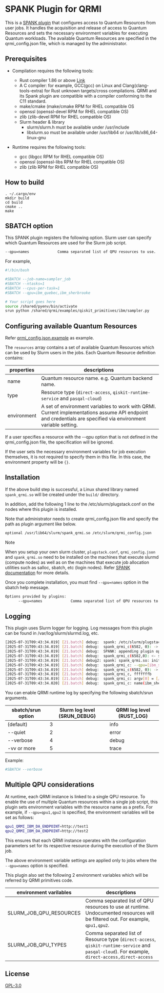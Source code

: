 # SPANK Plugin for QRMI

This is a [SPANK plugin](https://slurm.schedmd.com/spank.html) that configures access to Quantum Resources from user jobs. It handles the acquisition and release of access to Quantum Resources and sets the necessary environment variables for executing Quantum workloads. The available Quantum Resources are specified in the qrmi_config.json file, which is managed by the administrator.

## Prerequisites

* Compilation requires the following tools:
  * Rust compiler 1.86 or above [Link](https://www.rust-lang.org/tools/install)
  * A C compiler: for example, GCC(gcc) on Linux and Clang(clang-tools-extra) for Rust unknown targets/cross compilations. QRMI and its Spank plugin are compatible with a compiler conforming to the C11 standard.
  * make/cmake (make/cmake RPM for RHEL compatible OS
  * openssl (openssl-devel RPM for RHEL compatible OS)
  * zlib (zlib-devel RPM for RHEL compatible OS)
  * Slurm header & library
    * slurm/slurm.h must be available under /usr/include
    * libslurm.so must be available under /usr/lib64 or /usr/lib/x86_64-linux-gnu

* Runtime requires the following tools:
  * gcc (libgcc RPM for RHEL compatible OS)
  * openssl (openssl-libs RPM for RHEL compatible OS)
  * zlib (zlib RPM for RHEL compatible OS)


## How to build

```shell-session
. ~/.cargo/env
mkdir build
cd build
cmake ..
make
```


## SBATCH option

This SPANK plugin registers the following option. Slurm user can specify which Quantum Resources are used for the Slurm job script.

```bash
--qpu=names             Comma separated list of QPU resources to use.
```

For example,
```bash
#!/bin/bash

#SBATCH --job-name=sampler_job
#SBATCH --ntasks=1
#SBATCH --cpus-per-task=1
#SBATCH --qpu=ibm_quebec,ibm_sherbrooke

# Your script goes here
source /shared/pyenv/bin/activate
srun python /shared/qrmi/examples/qiskit_primitives/ibm/sampler.py
```

## Configuring available Quantum Resources

Refer [qrmi_config.json.example](./qrmi_config.json.example) as example.

The `resources` array contains a set of available Quantum Resources which can be used by Slurm users in the jobs. Each Quantum Resource definition contains:

| properties | descriptions |
| ---- | ---- |
| name | Quantum resource name. e.g. Quantum backend name. |
| type | Resource type (`direct-access`, `qiskit-runtime-service` and `pasqal-cloud`) |
| environment | A set of environment variables to work with QRMI. Current implementations assume API endpoint and credentials are specified via environment variable setting. |

If a user specifies a resource with the --qpu option that is not defined in the qrmi_config.json file, the specification will be ignored.

If the user sets the necessary environment variables for job execution themselves, it is not required to specify them in this file. In this case, the environment property will be `{}`.

## Installation

If the above build step is successful, a Linux shared library named `spank_qrmi.so` will be created under the `build/` directory. 

In addition, add the following 1 line to the /etc/slurm/plugstack.conf on the nodes where this plugin is installed.

Note that administrator needs to create qrmi_config.json file and specify the path as plugin argument like below.

```bash
optional /usr/lib64/slurm/spank_qrmi.so /etc/slurm/qrmi_config.json
```

> [!NOTE]
> When you setup your own slurm cluster, `plugstack.conf`, `qrmi_config.json` and `spank_qrmi.so` need to be installed on the machines that execute slurmd (compute nodes) as well as on the machines that execute job allocation utilities such as salloc, sbatch, etc (login nodes). Refer [SPANK documentation](https://slurm.schedmd.com/spank.html#SECTION_CONFIGURATION) for more details.

Once you complete installation, you must find `--qpu=names` option in the sbatch help message.

```bash
Options provided by plugins:
      --qpu=names             Comma separated list of QPU resources to use.

```

## Logging

This plugin uses Slurm logger for logging. Log messages from this plugin can be found in /var/log/slurm/slurmd.log, etc.

```bash
[2025-07-31T09:43:34.019] [21.batch] debug:  spank: /etc/slurm/plugstack.conf:1: Loaded plugin spank_qrmi.so
[2025-07-31T09:43:34.019] [21.batch] debug:  spank_qrmi_c(6582, 0): -> slurm_spank_init argc=1 remote=1
[2025-07-31T09:43:34.019] [21.batch] debug:  SPANK: appending plugin option "qpu"
[2025-07-31T09:43:34.019] [21.batch] debug:  spank_qrmi_c(6582,0): <- slurm_spank_init rc=0
[2025-07-31T09:43:34.019] [21.batch] debug2: spank: spank_qrmi.so: init = 0
[2025-07-31T09:43:34.019] [21.batch] debug:  spank_qrmi_c: --qpu=[ibm_sherbrooke,ibm_torino]
[2025-07-31T09:43:34.019] [21.batch] debug:  spank_qrmi_c(6582, 0): -> slurm_spank_init_post_opt argc=1 remote=1
[2025-07-31T09:43:34.019] [21.batch] debug:  spank_qrmi_c, fffffffb
[2025-07-31T09:43:34.019] [21.batch] debug:  spank_qrmi_c: argv[0] = [/etc/slurm/qrmi_config.json]
[2025-07-31T09:43:34.020] [21.batch] debug:  spank_qrmi_c: name(ibm_sherbrooke), type(1) found in qrmi_config
```

You can enable QRMI runtime log by specifying the following sbatch/srun arguments.

|  sbatch/srun option | Slurm log level (SRUN_DEBUG) | QRMI log level (RUST_LOG) |
| ---- | ---- | ---- |
| (default) | 3 | info |
| --quiet | 2 | error |
| --verbose | 4 | debug |
| -vv or more | 5 | trace |


Example:

```bash
#SBATCH --verbose
```


## Multiple QPU considerations

At runtime, each QRMI instance is linked to a single QPU resource. To enable the use of multiple Quantum resources within a single job script, this plugin sets environment variables with the resource name as a prefix. For example, if `--qpu=qpu1,qpu2` is specified, the environment variables will be set as follows:

```bash
qpu1_QRMI_IBM_DA_ENDPOINT=http://test1
qpu2_QRMI_IBM_DA_ENDPOINT=http://test2
```

This ensures that each QRMI instance operates with the configuration parameters set for its respective resource during the execution of the Slurm job.

The above environment variable settings are applied only to jobs where the `--qpu=names` option is specified.

This plugin also set the following 2 environment variables which will be referred by QRMI primitives code.

| environment varilables | descriptions |
| ---- | ---- |
| SLURM_JOB_QPU_RESOURCES | Comma separated list of QPU resources to use at runtime. Undocumented resources will be filtered out. For example, `qpu1,qpu2`. |
| SLURM_JOB_QPU_TYPES | Comma separated list of Resource type (`direct-access`, `qiskit-runtime-service` and `pasqal-cloud`). For example, `direct-access,direct-access` |

## License

[GPL-3.0](https://github.com/qiskit-community/spank-plugins/blob/main/LICENSE)
